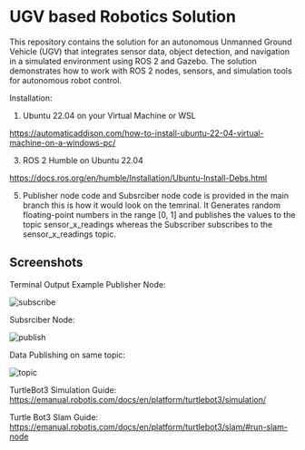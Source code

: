 
# UGV based Robotics Solution 
This repository contains the solution for an autonomous Unmanned Ground Vehicle (UGV) that integrates sensor data, object detection, and navigation in a simulated environment using ROS 2 and Gazebo. The solution demonstrates how to work with ROS 2 nodes, sensors, and simulation tools for autonomous robot control.

Installation:

1. Ubuntu 22.04 on your Virtual Machine or WSL
   
https://automaticaddison.com/how-to-install-ubuntu-22-04-virtual-machine-on-a-windows-pc/

3. ROS 2 Humble on Ubuntu 22.04

https://docs.ros.org/en/humble/Installation/Ubuntu-Install-Debs.html

5. Publisher node code and Subsrciber node code is provided in the main branch this is how it would look on the temrinal.
It Generates random floating-point numbers in the range [0, 1] and publishes the values to the topic sensor_x_readings whereas the Subscriber subscribes to the sensor_x_readings topic.

## Screenshots


Terminal Output Example
Publisher Node:


![subscribe ](https://github.com/user-attachments/assets/8f13d96f-226d-4272-b9c2-0de5c891834f)


Subsrciber Node:

![publish ](https://github.com/user-attachments/assets/9cb448c5-b420-4f3f-8b59-8274f308e898)


Data Publishing on same topic:

![topic](https://github.com/user-attachments/assets/e9b6912c-f688-4656-a9cc-cc1cb9bf0cce)



TurtleBot3 Simulation Guide:
https://emanual.robotis.com/docs/en/platform/turtlebot3/simulation/

Turtle Bot3 Slam Guide:
https://emanual.robotis.com/docs/en/platform/turtlebot3/slam/#run-slam-node




